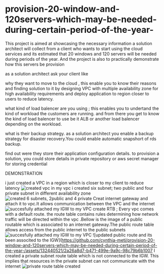 # provision-20-window-and-120servers-which-may-be-needed-during-certain-period-of-the-year-

This project is aimed  at showcasing the necessary  information a solution architect  will collect from a client who wants to  start using the cloud services  and its estimated that 20 windows and 120 servers will be needed during periods of  the year. And the project is also to practically demonstrate how this servers be provision


as a solution architect ask your client like

why they want to move to the cloud , this enable you to  know their reasons and finding solution to it by designing VPC with multiple availability zone for high availability requirements and deploy application to region closer to users to reduce latency.

what kind of load balencer are you using ; this enables you to undertand the kind of workload the customers are running. and from there you get to know the kind of load balencer to use be it  ALB or another load balencer depending on the workload.

what is their backup strategy.  as a solution architect you enable a backup strategy for disaster recovery.You could enable automatic snapshort of rds backup.

 find out were they store their application configuration details. to provision a solution, you could store details in private repository or aws secret manager for storing credential

DEMONSTRATION

i just created a VPC in a region which is closer to my client to reduce latency
![created vpc](https://github.com/cynthia-meti/provision-20-window-and-120servers-which-may-be-needed-during-certain-period-of-the-year-/assets/132440521/1afe6801-662f-42c1-a1c7-ba86f2bf61c6)
 in my vpc i created six subnet; two public and four private subnet in different availability zone 
 ![created 6 subnets, 2public and 4 private](https://github.com/cynthia-meti/provision-20-window-and-120servers-which-may-be-needed-during-certain-period-of-the-year-/assets/132440521/026bbe04-b16b-4544-9018-f903cd5ad351)
Creat internet gateway and attach it to vpc.It allows communication between the VPC and the internet  
![succesfully attached my IGW to my VPC](https://github.com/cynthia-meti/provision-20-window-and-120servers-which-may-be-needed-during-certain-period-of-the-year-/assets/132440521/4e8d9d9a-8cad-46bb-8a54-2b6674e23040)
create RTB ; Every vpc comes with a default route. the route table contains rules determining how network traffic will be directed within the vpc
.Bellow is the image of a public routable which is associated to an internet gateway.The public route table allows access from the public internet to the public subnets
![succesfully attached my IGW to my VPC](https://github.com/cynthia-meti/provision-20-window-and-120servers-which-may-be-needed-during-certain-period-of-the-year-/assets/132440521/6fdae2c5-387a-4e04-b80d-e7559d5e706a)
 ![updated public route and its been associted to the IGW](https://github.com/cynthia-meti/provision-20-window-and-120servers-which-may-be-needed-during-certain-period-of-the-year-/assets/132440521/2a26a8d7-b471-499e-9a9c-98c79b6b1007
I created a private subnet route table which is not connected  to the IGW. This implies that resources in the private subnet can not communicate with the internet
![private route table created](https://github.com/cynthia-meti/provision-20-window-and-120servers-which-may-be-needed-during-certain-period-of-the-year-/assets/132440521/f23fb51d-b7f7-4e52-be67-04a1329c9f00)
